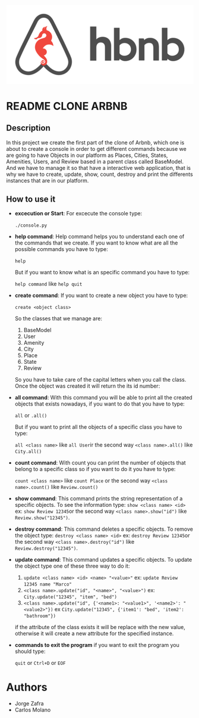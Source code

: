 ![](https://github.com/Haroldov/AirBnB_clone/blob/master/images/hbnb_logo.png)

# README CLONE ARBNB

## Description 
In this project we create the first part of the clone of Arbnb, which one is about to create a console in order to get different commands because we are going to have Objects in our platform as Places, Cities, States, Amenities, Users, and Review based in a parent class called BaseModel. And we have to manage it so that have a interactive web application, that is why we have to create, update, show, count, destroy and print the differents instances that are in our platform.

## How to use it
- **excecution or Start**: 
  For excecute the console type:
  
  `./console.py`
  
- **help command**:
  Help command helps you to understand each one of the commands that we create. If you want to know what are all the possible commands you have to type:
  
  `help`
  
  But if you want to know what is an specific command you have to type:
  
  `help command` like `help quit`
  
- **create command**:
   If you want to create a new object you have to type:
   
    `create <object class>`
	
   So the classes that we manage are:
     
     1. BaseModel
     2. User
     3. Amenity
     4. City
     5. Place
     6. State
     7. Review


   So you have to take care of the capital letters when you call the class. Once the object was created it will return the its id number:

- **all command**: With this command you will be able to print all the created objects that exists
    nowadays, if you want to do that you have to type:
    
     `all` or `.all()`
	 
	 But if you want to print all the objects of a specific class you have to type:
	 
	 `all <class name>` like `all User`ir the second way `<class name>.all()` like `City.all()`
	   
- **count command**:
  With count you can print the number of objects that belong to a specific class
  so if you want to do it you have to type:
  
  `count <class name>` like `count Place` or the second way `<class name>.count()` like `Review.count()`
  
- **show command**:
  This command prints the string representation of a specific objects. To see the information type:
  `show <class name> <id>` ex: `show Review 12345`or the second way `<class name>.show("id")` like `Review.show("12345")`.
  
- **destroy command**:
  This command deletes a specific objects. To remove the object type:
  `destroy <class name> <id>` ex: `destroy Review 12345`or the second way `<class name>.destroy("id")` like `Review.destroy("12345")`.
  
- **update command**:
  This command updates a specific objects. To update the object type one of these three way to do it:
  
  1. `update <class name> <id> <name> "<value>"` ex: `update Review 12345 name "Marco"`
  2. `<class name>.update("id", "<name>", "<value>")` ex: `City.update("12345", "item", "bed")`
  3.  `<class name>.update("id", {'<name1>: "<value1>", '<name2>': "<value2>"})` ex `City.update("12345", {'item1': "bed", 'item2': "bathroom"})`
  
   if the attribute of the class exists it will be replace with the new value, otherwise it will create a new attribute for the specified instance.
   
- **commands to exit the program**
   if you want to exit the program you should type:
   
    `quit` or `Ctrl+D` or `EOF`
	
# 	Authors
* Jorge Zafra
* Carlos Molano
